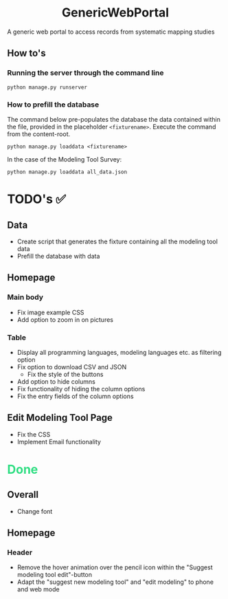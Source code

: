 <h1 align="center">GenericWebPortal</h1>
A generic web portal to access records from systematic mapping studies

## How to's

### Running the server through the command line

```commandline
python manage.py runserver
```

### How to prefill the database

The command below pre-populates the database the data contained within the file, provided in the placeholder 
``<fixturename>``. Execute the command from the content-root.
```commandline
python manage.py loaddata <fixturename>
```

In the case of the Modeling Tool Survey:
```commandline
python manage.py loaddata all_data.json
```

# TODO's ✅

## Data
* Create script that generates the fixture containing all the modeling tool data
* Prefill the database with data

## Homepage
### Main body
* Fix image example CSS
* Add option to zoom in on pictures

### Table
* Display all programming languages, modeling languages etc. as filtering option
* Fix option to download CSV and JSON
  * Fix the style of the buttons
* Add option to hide columns
* Fix functionality of hiding the column options
* Fix the entry fields of the column options

## Edit Modeling Tool Page
* Fix the CSS
* Implement Email functionality

<h1 style="color: #32DE84;">Done</h1>

## Overall
* Change font

## Homepage
### Header
* Remove the hover animation over the pencil icon within the "Suggest modeling tool edit"-button
* Adapt the "suggest new modeling tool" and "edit modeling" to phone and web mode
